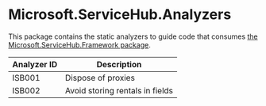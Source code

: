 # Microsoft.ServiceHub.Analyzers

This package contains the static analyzers to guide code that consumes [the Microsoft.ServiceHub.Framework package](https://www.nuget.org/packages/Microsoft.ServiceHub.Framework).

Analyzer ID | Description
--|--
ISB001 | Dispose of proxies
ISB002 | Avoid storing rentals in fields
